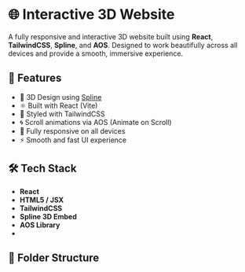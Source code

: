 # 🌐 Interactive 3D Website

A fully responsive and interactive 3D website built using **React**, **TailwindCSS**, **Spline**, and **AOS**. Designed to work beautifully across all devices and provide a smooth, immersive experience.

## 🚀 Features

- 🔷 3D Design using [Spline](https://spline.design)
- ⚛️ Built with React (Vite)
- 🎨 Styled with TailwindCSS
- 🌀 Scroll animations via AOS (Animate on Scroll)
- 📱 Fully responsive on all devices
- ⚡ Smooth and fast UI experience

## 🛠️ Tech Stack

- **React**  
- **HTML5 / JSX**  
- **TailwindCSS**  
- **Spline 3D Embed**  
- **AOS Library**
- 
## 📁 Folder Structure

